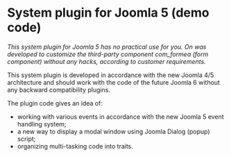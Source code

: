 # System plugin for Joomla 5 (demo code)

*This system plugin for Joomla 5 has no practical use for you. On was developed to customize the third-party 
component com_formea (form component) without any hacks, according to customer requirements.*

This system plugin is developed in accordance with the new Joomla 4/5 architecture and should work with the code of the future Joomla 6 without any backward compatibility plugins.

The plugin code gives an idea of:
- working with various events in accordance with the new Joomla 5 event handling system;
- a new way to display a modal window using Joomla Dialog (popup) script;
- organizing multi-tasking code into traits.
